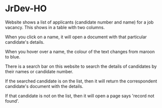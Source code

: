 # JrDev-HO
Website shows a list of applicants (candidate number and name) for a job vacancy. 
This shows in a table with two columns. 

When you click on a name, it will open a document with that particular candidate's details.

When you hover over a name, the colour of the text changes from maroon to blue. 

There is a search bar on this website to search the details of candidates by their names or candidate number.

If the searched candidate is on the list, then it will return the correspondent candidate's document with the details.

If that candidate is not on the list, then it will open a page says 'record not found'.

